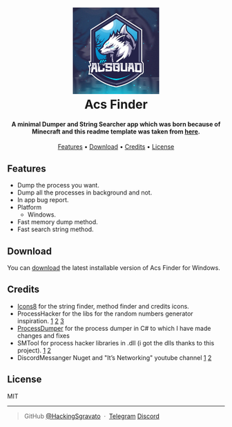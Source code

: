 
<h1 align="center">
  <br>
  <a href="http://www.amitmerchant.com/electron-markdownify"><img src="https://github.com/HackingSgravato/ACS-FINDER/blob/0ccf8986a5d004e07686cb453911db22a6cb672b/photo_2021-04-06_15-46-25.jpg" alt="Acs Finder" width="200"></a>
  <br>
  Acs Finder
  <br>
</h1>

<h4 align="center">A minimal Dumper and String Searcher app which was born because of Minecraft and this readme template was taken from <a href="https://github.com/amitmerchant1990/electron-markdownify/blob/master/README.md" target="_blank">here</a>.</h4>

<p align="center">
  <a href="#Features">Features</a> •
  <a href="#Download">Download</a> •
  <a href="#Credits">Credits</a> •
  <a href="#License">License</a>
</p>

## Features

* Dump the process you want.
* Dump all the processes in background and not.
* In app bug report.
* Platform
  - Windows.
* Fast memory dump method.
* Fast search string method.


## Download

You can [download](https://github.com/HackingSgravato/ACS-FINDER/releases/tag/v1.9-beta.1) the latest installable version of Acs Finder for Windows.


## Credits

- [Icons8](https://icons8.it/app/windows) for the string finder, method finder and credits icons.
- ProcessHacker for the libs for the random numbers generator inspiration.
    [1](https://github.com/winsiderss/systeminformer)
    [2](https://processhacker.sourceforge.io)
    [3](https://github.com/andyvand/ProcessHacker/tree/master/1.x/trunk)
- [ProcessDumper](https://www.mediafire.com/file/3582e6gyenjghjk/processes_dumper.rar/file) for the process dumper in C# to which I have made changes and fixes
- SMTool for process hacker libraries in .dll (i got the dlls thanks to this project).
    [1](https://github.com/MrCreeper2010/SMTool)
    [2](https://www.mediafire.com/file/u5gjdbuackppk8g/c%2523_PH_libs.rar/file)
- DiscordMessanger Nuget and "It’s Networking" youtube channel
    [1](https://github.com/negrifelipe/DiscordMessenger)
    [2](https://www.youtube.com/watch?v=D6nwwK6zbWU)
    

## License

MIT

---

> GitHub [@HackingSgravato](https://github.com/HackingSgravato) &nbsp;&middot;&nbsp;
> [Telegram](https://t.me/VisualStudio2022) 
> [Discord](https://discord.gg/nJx6tN5rS5)

